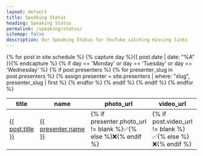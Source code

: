 ```yaml
---
layout: default
title: Speaking Status
heading: Speaking Status
permalink: /speaking/status/
sitemap: false
description: Our Speaking Status for YouTube catching missing links
---
```

<table>
  <thead>
    <tr>
      <th>title</th>
      <th>name</th>
      <th>photo_url</th>
      <th>video_url</th>
      <th>github</th>
      <th>twitter</th>
      <th>website</th>
    </tr>
  </thead>
<tbody>
{% for post in site.schedule %}
{% capture day %}{{ post.date | date: "%A" }}{% endcapture %}
{% if day == 'Monday' or day == 'Tuesday' or day == 'Wednesday' %}
{% if post.presenters %}
{% for presenter_slug in post.presenters %}
{% assign presenter = site.presenters | where: "slug", presenter_slug | first %}
<tr>
  <td><a href="{{ post.url }}">{{ post.title }}</a></td>
  <td><a href="{{ presenter.permalink }}">{{ presenter.name }}</a></td>
  <td>{% if presenter.photo_url != blank %}✅{% else %}❌{% endif %}</td>
  <td>{% if post.video_url != blank %}✅{% else %}❌{% endif %}</td>
  <td>{% if presenter.github != blank %}✅{% else %}❌{% endif %}</td>
  <td>{% if presenter.twitter != blank %}✅{% else %}❌{% endif %}</td>
  <td>{% if presenter.website != blank %}✅{% else %}❌{% endif %}</td>
</tr>
{% endfor %}
{% endif %}
{% endif %}
{% endfor %}
</tbody>
</table>
